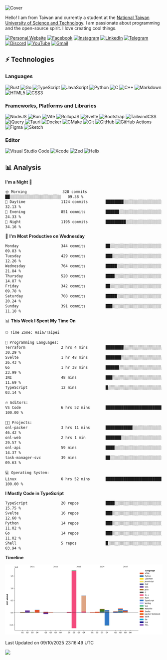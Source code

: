 <picture>
  <source media="(prefers-color-scheme: dark)" srcset="https://github.com/CRT-HAO/CRT-HAO/assets/31580253/6f53f4ab-546f-4db7-9f30-2c5b0711c0a2">
  <img alt="Cover" src="https://github.com/CRT-HAO/CRT-HAO/assets/31580253/4efdfca0-1005-43ab-8c60-07e6973a89b2">
</picture>

Hello! I am from Taiwan and currently a student at the [National Taiwan University of Science and Technology](https://www.ntust.edu.tw/). I am passionate about programming and the open-source spirit. I love creating cool things.

[![Personal Website](https://img.shields.io/badge/Personal%20Website-%23000000.svg?style=for-the-badge)](https://hayden.tw/)
[![Facebook](https://img.shields.io/badge/Facebook-%231877F2.svg?style=for-the-badge&logo=Facebook&logoColor=white)](https://www.facebook.com/CRT.HAO.CHUN/)
[![Instagram](https://img.shields.io/badge/Instagram-%23E4405F.svg?style=for-the-badge&logo=Instagram&logoColor=white)](https://www.instagram.com/crt_hao/)
[![LinkedIn](https://img.shields.io/badge/linkedin-%230077B5.svg?style=for-the-badge&logo=linkedin&logoColor=white)](https://www.linkedin.com/in/crthao/)
[![Telegram](https://img.shields.io/badge/Telegram-2CA5E0?style=for-the-badge&logo=telegram&logoColor=white)](https://t.me/CRT_HAO)
[![Discord](https://img.shields.io/badge/Discord-%235865F2.svg?style=for-the-badge&logo=discord&logoColor=white)](https://discordapp.com/users/401324674371551234)
[![YouTube](https://img.shields.io/badge/YouTube-%23FF0000.svg?style=for-the-badge&logo=YouTube&logoColor=white)](https://www.youtube.com/channel/UC-WnTCkztbitHGXnmvipUUg)
[![Gmail](https://img.shields.io/badge/Gmail-D14836?style=for-the-badge&logo=gmail&logoColor=white)](mailto:m831718@gmail.com)

## ⚡ Technologies

### Languages

![Rust](https://img.shields.io/badge/rust-%23000000.svg?style=for-the-badge&logo=rust&logoColor=white)
![Go](https://img.shields.io/badge/go-%2300ADD8.svg?style=for-the-badge&logo=go&logoColor=white)
![TypeScript](https://img.shields.io/badge/typescript-%23007ACC.svg?style=for-the-badge&logo=typescript&logoColor=white)
![JavaScript](https://img.shields.io/badge/javascript-%23323330.svg?style=for-the-badge&logo=javascript&logoColor=%23F7DF1E)
![Python](https://img.shields.io/badge/python-3670A0?style=for-the-badge&logo=python&logoColor=ffdd54)
![C](https://img.shields.io/badge/c-%2300599C.svg?style=for-the-badge&logo=c&logoColor=white)
![C++](https://img.shields.io/badge/c++-%2300599C.svg?style=for-the-badge&logo=c%2B%2B&logoColor=white)
![Markdown](https://img.shields.io/badge/markdown-%23000000.svg?style=for-the-badge&logo=markdown&logoColor=white)
![HTML5](https://img.shields.io/badge/html5-%23E34F26.svg?style=for-the-badge&logo=html5&logoColor=white)
![CSS3](https://img.shields.io/badge/css3-%231572B6.svg?style=for-the-badge&logo=css3&logoColor=white)

### Frameworks, Platforms and Libraries

![NodeJS](https://img.shields.io/badge/node.js-6DA55F?style=for-the-badge&logo=node.js&logoColor=white)
![Bun](https://img.shields.io/badge/Bun-%23000000.svg?style=for-the-badge&logo=bun&logoColor=white)
![Vite](https://img.shields.io/badge/vite-%23646CFF.svg?style=for-the-badge&logo=vite&logoColor=white)
![RollupJS](https://img.shields.io/badge/RollupJS-ef3335?style=for-the-badge&logo=rollup.js&logoColor=white)
![Svelte](https://img.shields.io/badge/svelte-%23f1413d.svg?style=for-the-badge&logo=svelte&logoColor=white)
![Bootstrap](https://img.shields.io/badge/bootstrap-%238511FA.svg?style=for-the-badge&logo=bootstrap&logoColor=white)
![TailwindCSS](https://img.shields.io/badge/tailwindcss-%2338B2AC.svg?style=for-the-badge&logo=tailwind-css&logoColor=white)
![jQuery](https://img.shields.io/badge/jquery-%230769AD.svg?style=for-the-badge&logo=jquery&logoColor=white)
![Tauri](https://img.shields.io/badge/tauri-%2324C8DB.svg?style=for-the-badge&logo=tauri&logoColor=%23FFFFFF)
![Docker](https://img.shields.io/badge/docker-%230db7ed.svg?style=for-the-badge&logo=docker&logoColor=white)
![CMake](https://img.shields.io/badge/CMake-%23008FBA.svg?style=for-the-badge&logo=cmake&logoColor=white)
![Git](https://img.shields.io/badge/git-%23F05033.svg?style=for-the-badge&logo=git&logoColor=white)
![GitHub](https://img.shields.io/badge/github-%23121011.svg?style=for-the-badge&logo=github&logoColor=white)
![GitHub Actions](https://img.shields.io/badge/github%20actions-%232671E5.svg?style=for-the-badge&logo=githubactions&logoColor=white)
![Figma](https://img.shields.io/badge/figma-%23F24E1E.svg?style=for-the-badge&logo=figma&logoColor=white)
![Sketch](https://img.shields.io/badge/Sketch-FFB387?style=for-the-badge&logo=sketch&logoColor=black)

### Editor

![Visual Studio Code](https://img.shields.io/badge/Visual%20Studio%20Code-0078d7.svg?style=for-the-badge&logo=visual-studio-code&logoColor=white)
![Xcode](https://img.shields.io/badge/Xcode-007ACC?style=for-the-badge&logo=Xcode&logoColor=white)
![Zed](https://img.shields.io/badge/Zed-F6F5F0?style=for-the-badge&logo=zed&logoColor=black)
![Helix](https://img.shields.io/badge/Helix-281733?style=for-the-badge&logo=helix&logoColor=white)

## 📊 Analysis

<!--START_SECTION:waka-->
**I'm a Night 🦉** 

```text
🌞 Morning                328 commits         ██░░░░░░░░░░░░░░░░░░░░░░░   09.38 % 
🌆 Daytime                1124 commits        ████████░░░░░░░░░░░░░░░░░   32.13 % 
🌃 Evening                851 commits         ██████░░░░░░░░░░░░░░░░░░░   24.33 % 
🌙 Night                  1195 commits        █████████░░░░░░░░░░░░░░░░   34.16 % 
```
📅 **I'm Most Productive on Wednesday** 

```text
Monday                   344 commits         ██░░░░░░░░░░░░░░░░░░░░░░░   09.83 % 
Tuesday                  429 commits         ███░░░░░░░░░░░░░░░░░░░░░░   12.26 % 
Wednesday                764 commits         █████░░░░░░░░░░░░░░░░░░░░   21.84 % 
Thursday                 520 commits         ████░░░░░░░░░░░░░░░░░░░░░   14.87 % 
Friday                   342 commits         ██░░░░░░░░░░░░░░░░░░░░░░░   09.78 % 
Saturday                 708 commits         █████░░░░░░░░░░░░░░░░░░░░   20.24 % 
Sunday                   391 commits         ███░░░░░░░░░░░░░░░░░░░░░░   11.18 % 
```


📊 **This Week I Spent My Time On** 

```text
🕑︎ Time Zone: Asia/Taipei

💬 Programming Languages: 
Terraform                2 hrs 4 mins        ████████░░░░░░░░░░░░░░░░░   30.29 % 
Svelte                   1 hr 48 mins        ███████░░░░░░░░░░░░░░░░░░   26.43 % 
Go                       1 hr 38 mins        ██████░░░░░░░░░░░░░░░░░░░   23.99 % 
INI                      48 mins             ███░░░░░░░░░░░░░░░░░░░░░░   11.69 % 
TypeScript               12 mins             █░░░░░░░░░░░░░░░░░░░░░░░░   03.14 % 

🔥 Editors: 
VS Code                  6 hrs 52 mins       █████████████████████████   100.00 % 

🐱‍💻 Projects: 
onl-packer               3 hrs 11 mins       ████████████░░░░░░░░░░░░░   46.42 % 
onl-web                  2 hrs 1 min         ███████░░░░░░░░░░░░░░░░░░   29.57 % 
onl-api                  59 mins             ████░░░░░░░░░░░░░░░░░░░░░   14.37 % 
task-manager-svc         39 mins             ██░░░░░░░░░░░░░░░░░░░░░░░   09.63 % 

💻 Operating System: 
Linux                    6 hrs 52 mins       █████████████████████████   100.00 % 
```

**I Mostly Code in TypeScript** 

```text
TypeScript               20 repos            ████░░░░░░░░░░░░░░░░░░░░░   15.75 % 
Svelte                   16 repos            ███░░░░░░░░░░░░░░░░░░░░░░   12.60 % 
Python                   14 repos            ███░░░░░░░░░░░░░░░░░░░░░░   11.02 % 
Go                       14 repos            ███░░░░░░░░░░░░░░░░░░░░░░   11.02 % 
Shell                    5 repos             █░░░░░░░░░░░░░░░░░░░░░░░░   03.94 % 
```



**Timeline**

![Lines of Code chart](https://raw.githubusercontent.com/hayd1n/hayd1n/main/assets/bar_graph.png)


 Last Updated on 09/10/2025 23:16:49 UTC
<!--END_SECTION:waka-->

![](https://komarev.com/ghpvc/?username=CRT-HAO&style=flat-square)
